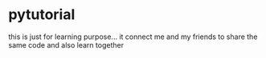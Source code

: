 # pytutorial
this is just for learning purpose... it connect me and my friends to share the same code and also learn together
